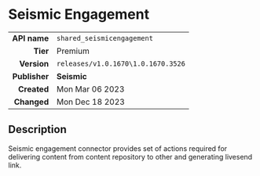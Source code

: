 # Seismic Engagement
| | |
|-:|-|
|**API name**|`shared_seismicengagement`|
|**Tier**|Premium|
|**Version**|`releases/v1.0.1670\1.0.1670.3526`|
|**Publisher**|**Seismic**|
|**Created**|Mon Mar 06 2023|
|**Changed**|Mon Dec 18 2023|

## Description
Seismic engagement connector provides set of actions required for delivering content from content repository to other and generating livesend link.

